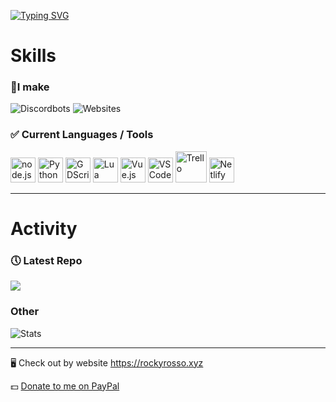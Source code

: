 [![Typing SVG](https://readme-typing-svg.demolab.com?font=Fira+Code&size=50&pause=1000&color=0055F7&center=true&vCenter=true&width=935&height=60&lines=Hi%2C+I'm+RockyRosso+%F0%9F%91%8B;I+enjoy+making+things+%F0%9F%99%82)](https://git.io/typing-svg)

# Skills
### 📝I make

![Discordbots](https://img.shields.io/badge/Discord%20Bots-5865F2?style=for-the-badge&logo=discord&logoColor=white)
![Websites](https://img.shields.io/badge/Websites-4285F4?style=for-the-badge&logo=Google-chrome&logoColor=white)

<div>
  <div>
    <h3>✅ Current Languages / Tools</h3>
    <img title="node.js" src="https://cdn.jsdelivr.net/gh/devicons/devicon/icons/nodejs/nodejs-original.svg" width="40" /> 
    <img title="Python" src="https://cdn.jsdelivr.net/gh/devicons/devicon/icons/python/python-original.svg" width="40" /> 
    <img title="GDScript" src="https://cdn.jsdelivr.net/gh/devicons/devicon/icons/godot/godot-original.svg" width="40" /> 
    <img title="Lua" src="https://cdn.jsdelivr.net/gh/devicons/devicon/icons/lua/lua-original-wordmark.svg" width="40" /> 
    <img title="Vue.js" src="https://cdn.jsdelivr.net/gh/devicons/devicon/icons/vuejs/vuejs-original.svg" width="40" />
    <img src="https://cdn.jsdelivr.net/gh/devicons/devicon/icons/vscode/vscode-original.svg" width="40" title="VSCode" />
    <img src="https://github.com/RockyRosso/RockyRosso/assets/79947006/38147a57-ab5b-4383-ae54-a159f698b68e" width="50" title="Trello" />
    <img src="https://user-images.githubusercontent.com/79947006/209476896-e8a10699-9d2b-48e2-af47-9b3a7a084e7e.png" width="40" title="Netlify">
  </div>
</div>

---

# Activity

<h3>🕔 Latest Repo</h3>
<a href="https://github.com/RockyRosso/Personal-Website">
  <img src="https://github-readme-stats.vercel.app/api/pin/?username=RockyRosso&repo=Personal-Website&theme=transparent" />
</a>

### Other

![Stats](https://github-readme-stats.vercel.app/api/top-langs/?username=RockyRosso&layout=compact&theme=transparent)

---

🖥️ Check out by website
https://rockyrosso.xyz

💵 [Donate to me on PayPal](https://www.paypal.com/donate/?business=YQH2Z4CKRGEAY&no_recurring=0&currency_code=USD)
